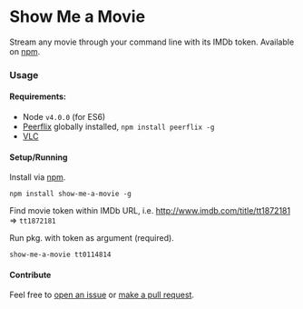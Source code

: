# Show Me a Movie

Stream any movie through your command line with its IMDb token. Available on [npm](http://npmjs.org/packages/show-me-a-movie).

### Usage

#### Requirements:

+ Node `v4.0.0` (for ES6)
+ [Peerflix](http://npmjs.org/packages/peerflix) globally installed, `npm install peerflix -g`
+ [VLC](http://www.videolan.org/vlc/index.html)

#### Setup/Running

Install via [npm](http://npmjs.org/packages/show-me-a-movie).

``` 
npm install show-me-a-movie -g
```

Find movie token within IMDb URL, i.e. http://www.imdb.com/title/tt1872181 => `tt1872181`

Run pkg. with token as argument (required).

``` 
show-me-a-movie tt0114814
```

#### Contribute

Feel free to [open an issue](https://github.com/kshvmdn/show-me-a-movie/issues) or [make a pull request](https://github.com/kshvmdn/show-me-a-movie/pulls).

